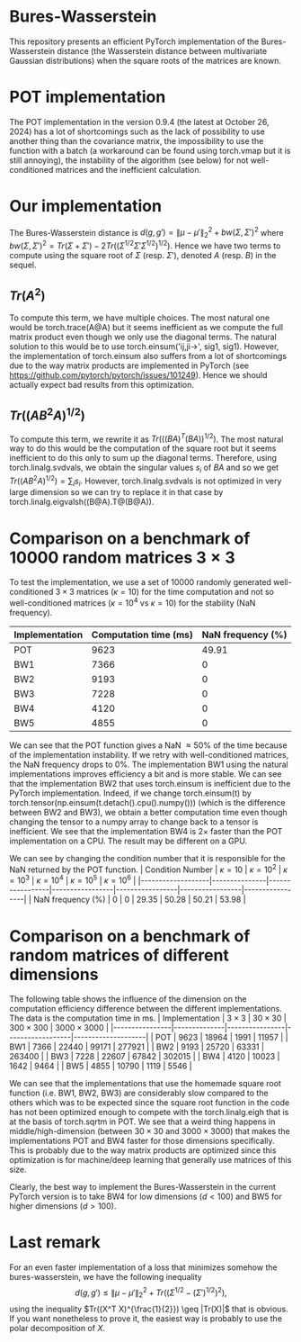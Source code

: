# Bures-Wasserstein
This repository presents an efficient PyTorch implementation of the Bures-Wasserstein distance (the Wasserstein distance between multivariate Gaussian distributions) when the square roots of the matrices are known.

# POT implementation
The POT implementation in the version 0.9.4 (the latest at October 26, 2024) has a lot of shortcomings such as the lack of possibility to use another thing than the covariance matrix, the impossibility to use the function with a batch (a workaround can be found using torch.vmap but it is still annoying), the instability of the algorithm (see below) for not well-conditioned matrices and the inefficient calculation. 

# Our implementation
The Bures-Wasserstein distance is $d(g, g') = \|\mu-\mu'\|_2^2 + bw(\Sigma, \Sigma')^2$ where $bw(\Sigma,\Sigma')^2 = Tr(\Sigma + \Sigma') - 2 Tr((\Sigma^{1/2} \Sigma' \Sigma^{1/2})^{1/2})$. Hence we have two terms to compute using the square root of $\Sigma$ (resp. $\Sigma'$), denoted $A$ (resp. $B$) in the sequel.

## $Tr(A^2)$
To compute this term, we have multiple choices. The most natural one would be torch.trace(A@A) but it seems inefficient as we compute the full matrix product even though we only use the diagonal terms. The natural solution to this would be to use torch.einsum('ij,ji->', sig1, sig1). However, the implementation of torch.einsum also suffers from a lot of shortcomings due to the way matrix products are implemented in PyTorch (see https://github.com/pytorch/pytorch/issues/101249). Hence we should actually expect bad results from this optimization.

## $Tr((A B^2 A)^{1/2})$
To compute this term, we rewrite it as $Tr(((B A)^T(B A))^{1/2})$. The most natural way to do this would be the computation of the square root but it seems inefficient to do this only to sum up the diagonal terms. Therefore, using torch.linalg.svdvals, we obtain the singular values $s_i$ of $B A$ and so we get $Tr((A B^2 A)^{1/2}) = \sum_i s_i$. However, torch.linalg.svdvals is not optimized in very large dimension so we can try to replace it in that case by torch.linalg.eigvalsh((B@A).T@(B@A)).

# Comparison on a benchmark of 10000 random matrices $3 \times 3$

To test the implementation, we use a set of 10000 randomly generated well-conditioned $3 \times 3$ matrices ($\kappa = 10$) for the time computation and not so well-conditioned matrices ($\kappa = 10^4$ vs $\kappa = 10$) for the stability (NaN frequency). 

| Implementation | Computation time (ms) | NaN frequency (%) |
|----------------|-----------------------|-------------------|
| POT            |       9623            |         49.91     |
| BW1            |       7366            |          0        |
| BW2            |       9193            |          0        |
| BW3            |       7228            |          0        |
| BW4            |       4120            |          0        |
| BW5            |       4855            |          0        |

We can see that the POT function gives a NaN $\approx 50$% of the time because of the implementation instability. If we retry with well-conditioned matrices, the NaN frequency drops to $0 \%$. The implementation BW1 using the natural implementations improves efficiency a bit and is more stable. We can see that the implementation BW2 that uses torch.einsum is inefficient due to the PyTorch implementation. Indeed, if we change torch.einsum(t) by torch.tensor(np.einsum(t.detach().cpu().numpy())) (which is the difference between BW2 and BW3), we obtain a better computation time even though changing the tensor to a numpy array to change back to a tensor is inefficient. We see that the implementation BW4 is $2 \times$ faster than the POT implementation on a CPU. The result may be different on a GPU.

We can see by changing the condition number that it is responsible for the NaN returned by the POT function.
|   Condition Number  | $\kappa = 10$ | $\kappa = 10^2$ | $\kappa = 10^3$ | $\kappa = 10^4$ | $\kappa = 10^5$ | $\kappa = 10^6$ |
|-------------------|---------------|-----------------|-----------------|-----------------|-----------------|-----------------|
| NaN frequency (%) |       0       |         0       |         29.35    |         50.28    |         50.21    |         53.98    |

# Comparison on a benchmark of random matrices of different dimensions
The following table shows the  influence of the dimension on the computation efficiency difference between the different implementations. The data is the computation time in ms.
| Implementation | $3 \times 3$ | $30 \times 30$ | $300 \times 300$ | $3000 \times 3000$ |
|----------------|--------------|----------------|------------------|--------------------|
| POT            |       9623   |    18964       | 1991             | 11957               |
| BW1            |       7366   |         22440  | 99171            | 277921              |
| BW2            |       9193   |         25720  | 63331            | 263400              |
| BW3            |       7228   |         22607  | 67842            | 302015              |
| BW4            |       4120   |         10023  | 1642             | 9464               |
| BW5            |       4855   |         10790  | 1119             | 5546               |

We can see that the implementations that use the homemade square root function (i.e. BW1, BW2, BW3) are considerably slow compared to the others which was to be expected since the square root function in the code has not been optimized enough to compete with the torch.linalg.eigh that is at the basis of torch.sqrtm in POT. We see that a weird thing happens in middle/high-dimension (between $30 \times 30$ and $3000 \times 3000$) that makes the implementations POT and BW4 faster for those dimensions specifically. This is probably due to the way matrix products are optimized since this optimization is for machine/deep learning that generally use matrices of this size. 

Clearly, the best way to implement the Bures-Wasserstein in the current PyTorch version is to take BW4 for low dimensions ($d < 100$) and BW5 for higher dimensions ($d > 100$).

# Last remark
For an even faster implementation of a loss that minimizes somehow the bures-wasserstein, we have the following inequality $$d(g,g') \leq \|\mu-\mu'\|_2^2 + Tr((\Sigma^{1/2} - (\Sigma')^{1/2})^2),$$ using the inequality $Tr((X^T X)^{\frac{1}{2}}) \geq |Tr(X)|$ that is obvious. If you want nonetheless to prove it, the easiest way is probably to use the polar decomposition of $X$.
